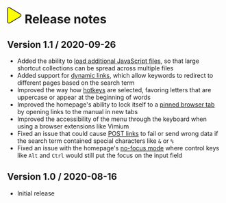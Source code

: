 # ![](img/arrow.svg) Release notes

## Version 1.1 / 2020-09-26

- Added the ability to [load additional JavaScript files](loading-separate-files.md),
  so that large shortcut collections can be spread across multiple files
- Added support for [dynamic links](dynamic-links.md),
  which allow keywords to redirect to different pages based on the search term
- Improved the way how [hotkeys](hotkeys.md) are selected,
  favoring letters that are uppercase or appear at the beginning of words
- Improved the homepage's ability to lock itself to a [pinned browser tab](homepage.md)
  by opening links to the manual in new tabs
- Improved the accessibility of the menu through the keyboard
  when using a browser extensions like Vimium
- Fixed an issue that could cause [POST links](post-links.md) to fail or send wrong data
  if the search term contained special characters like `&` or `%`
- Fixed an issue with the homepage's [no-focus mode](homepage.md)
  where control keys like `Alt` and `Ctrl` would still put the focus on the input field

## Version 1.0 / 2020-08-16

- Initial release
